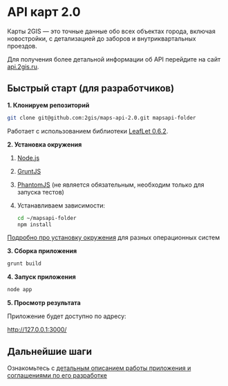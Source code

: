 API карт 2.0
====

Карты 2GIS — это точные данные обо всех объектах города, включая новостройки, с детализацией до заборов и внутриквартальных проездов.

Для получения более детальной информации об API перейдите на сайт [api.2gis.ru](http://api.2gis.ru).

## Быстрый старт (для разработчиков)
**1. Клонируем репозиторий**
```bash
git clone git@github.com:2gis/maps-api-2.0.git mapsapi-folder
```
Работает с использованием библиотеки [LeafLet 0.6.2](http://leafletjs.com).

**2. Установка окружения**

1. [Node.js](http://nodejs.org/)
2. [GruntJS](http://gruntjs.com/)
3. [PhantomJS](http://phantomjs.org/download.html) (не является обязательным, необходим только для запуска тестов)
4. Устанавливаем зависимости:

    ```bash
    cd ~/mapsapi-folder
    npm install
    ```
[Подробно про установку окружения](https://github.com/yarikos/DG.MapsAPI/wiki/%D0%A3%D1%81%D1%82%D0%B0%D0%BD%D0%BE%D0%B2%D0%BA%D0%B0-%D0%BE%D0%BA%D1%80%D1%83%D0%B6%D0%B5%D0%BD%D0%B8%D1%8F-Maps-API-2.0) для разных операционных систем

**3. Сборка приложения**
```bash
grunt build
```

**4. Запуск приложения**
```bash
node app
```

**5. Просмотр результата**

Приложение будет доступно по адресу:

http://127.0.0.1:3000/

## Дальнейшие шаги

Ознакомьтесь с [детальным описанием работы приложения и соглашениями по его разработке](https://github.com/yarikos/DG.MapsAPI/wiki)
